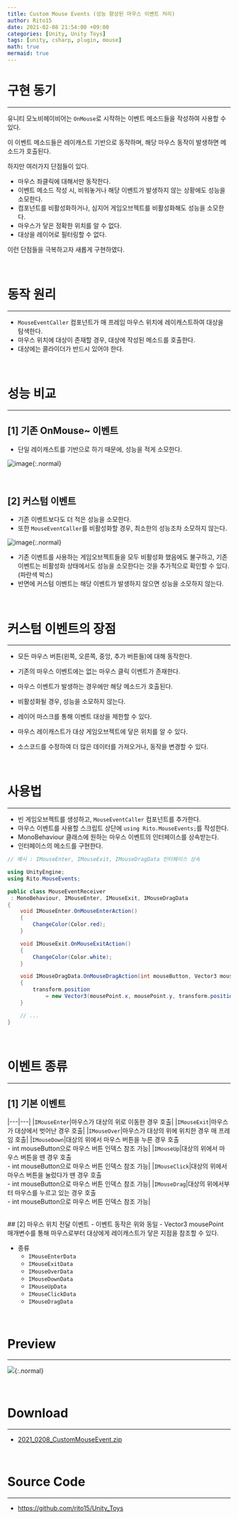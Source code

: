 ```yaml
---
title: Custom Mouse Events (성능 향상된 마우스 이벤트 처리)
author: Rito15
date: 2021-02-08 21:54:00 +09:00
categories: [Unity, Unity Toys]
tags: [unity, csharp, plugin, mouse]
math: true
mermaid: true
---
```


# 구현 동기
---
유니티 모노비헤이비어는 `OnMouse`로 시작하는 이벤트 메소드들을 작성하여 사용할 수 있다.

이 이벤트 메소드들은 레이캐스트 기반으로 동작하며, 해당 마우스 동작이 발생하면 메소드가 호출된다.

하지만 여러가지 단점들이 있다.

- 마우스 좌클릭에 대해서만 동작한다.
- 이벤트 메소드 작성 시, 비워놓거나 해당 이벤트가 발생하지 않는 상황에도 성능을 소모한다.
- 컴포넌트를 비활성화하거나, 심지어 게임오브젝트를 비활성화해도 성능을 소모한다.
- 마우스가 닿은 정확한 위치를 알 수 없다.
- 대상을 레이어로 필터링할 수 없다.

이런 단점들을 극복하고자 새롭게 구현하였다.

<br>

# 동작 원리
---

- `MouseEventCaller` 컴포넌트가 매 프레임 마우스 위치에 레이캐스트하여 대상을 탐색한다.
- 마우스 위치에 대상이 존재할 경우, 대상에 작성된 메소드를 호출한다.
- 대상에는 콜라이더가 반드시 있어야 한다.

<br>

# 성능 비교
---

## [1] 기존 OnMouse~ 이벤트
  - 단일 레이캐스트를 기반으로 하기 때문에, 성능을 적게 소모한다.

![image](https://user-images.githubusercontent.com/42164422/107227317-94273680-6a5e-11eb-83b9-72370715bb35.png){:.normal}

<br>

## [2] 커스텀 이벤트
  - 기존 이벤트보다도 더 적은 성능을 소모한다.
  - 또한 `MouseEventCaller`를 비활성화할 경우, 최소한의 성능조차 소모하지 않는다.

![image](https://user-images.githubusercontent.com/42164422/107227396-ac975100-6a5e-11eb-9fd5-e3bbe256159f.png){:.normal}

  - 기존 이벤트를 사용하는 게임오브젝트들을 모두 비활성화 했음에도 불구하고, 기존 이벤트는 비활성화 상태에서도 성능을 소모한다는 것을 추가적으로 확인할 수 있다. (파란색 박스)
  - 반면에 커스텀 이벤트는 해당 이벤트가 발생하지 않으면 성능을 소모하지 않는다.

<br>

# 커스텀 이벤트의 장점
---

- 모든 마우스 버튼(왼쪽, 오른쪽, 중앙, 추가 버튼들)에 대해 동작한다.

- 기존의 마우스 이벤트에는 없는 마우스 클릭 이벤트가 존재한다.

- 마우스 이벤트가 발생하는 경우에만 해당 메소드가 호출된다.

- 비활성화될 경우, 성능을 소모하지 않는다.

- 레이어 마스크를 통해 이벤트 대상을 제한할 수 있다.

- 마우스 레이캐스트가 대상 게임오브젝트에 닿은 위치를 알 수 있다.

- 소스코드를 수정하여 더 많은 데이터를 가져오거나, 동작을 변경할 수 있다.

<br>

# 사용법
---

- 빈 게임오브젝트를 생성하고, `MouseEventCaller` 컴포넌트를 추가한다.
- 마우스 이벤트를 사용할 스크립트 상단에 `using Rito.MouseEvents;`를 작성한다.
- MonoBehaviour 클래스에 원하는 마우스 이벤트의 인터페이스를 상속받는다.
- 인터페이스의 메소드를 구현한다.

```cs
// 예시 : IMouseEnter, IMouseExit, IMouseDragData 인터페이스 상속

using UnityEngine;
using Rito.MouseEvents;

public class MouseEventReceiver
 : MonoBehaviour, IMouseEnter, IMouseExit, IMouseDragData
{
    void IMouseEnter.OnMouseEnterAction()
    {
        ChangeColor(Color.red);
    }

    void IMouseExit.OnMouseExitAction()
    {
        ChangeColor(Color.white);
    }

    void IMouseDragData.OnMouseDragAction(int mouseButton, Vector3 mousePoint)
    {
        transform.position
            = new Vector3(mousePoint.x, mousePoint.y, transform.position.z);
    }

    // ...
}
```

<br>

# 이벤트 종류
---

## [1] 기본 이벤트

|---|---|
|`IMouseEnter`|마우스가 대상의 위로 이동한 경우 호출|
|`IMouseExit`|마우스가 대상에서 벗어난 경우 호출|
|`IMouseOver`|마우스가 대상의 위에 위치한 경우 매 프레임 호출|
|`IMouseDown`|대상의 위에서 마우스 버튼을 누른 경우 호출<br> - int mouseButton으로 마우스 버튼 인덱스 참조 가능|
|`IMouseUp`|대상의 위에서 마우스 버튼을 뗀 경우 호출<br> - int mouseButton으로 마우스 버튼 인덱스 참조 가능|
|`IMouseClick`|대상의 위에서 마우스 버튼을 눌렀다가 뗀 경우 호출<br> - int mouseButton으로 마우스 버튼 인덱스 참조 가능|
|`IMouseDrag`|대상의 위에서부터 마우스를 누르고 있는 경우 호출<br> - int mouseButton으로 마우스 버튼 인덱스 참조 가능|

<br>
## [2] 마우스 위치 전달 이벤트
- 이벤트 동작은 위와 동일
- Vector3 mousePoint 매개변수를 통해 마우스로부터 대상에게 레이캐스트가 닿은 지점을 참조할 수 있다.

- 종류
  - `IMouseEnterData`
  - `IMouseExitData`
  - `IMouseOverData`
  - `IMouseDownData`
  - `IMouseUpData`
  - `IMouseClickData`
  - `IMouseDragData`


<br>

# Preview
---

![](https://user-images.githubusercontent.com/42164422/107228709-50cdc780-6a60-11eb-9ea8-8217f0a787d9.gif){:.normal}

<br>

# Download
---
- [2021_0208_CustomMouseEvent.zip](https://github.com/rito15/Images/files/5945387/2021_0208_CustomMouseEvent.zip)

<br>

# Source Code
---
- <https://github.com/rito15/Unity_Toys>